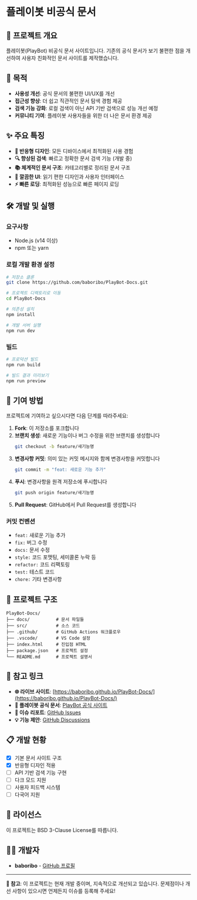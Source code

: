 # 플레이봇 비공식 문서

## 📖 프로젝트 개요

플레이봇(PlayBot) 비공식 문서 사이트입니다. 기존의 공식 문서가 보기 불편한 점을 개선하여 사용자 친화적인 문서 사이트를 제작했습니다.

## 🎯 목적

- **사용성 개선**: 공식 문서의 불편한 UI/UX를 개선
- **접근성 향상**: 더 쉽고 직관적인 문서 탐색 경험 제공
- **검색 기능 강화**: 로컬 검색이 아닌 API 기반 검색으로 성능 개선 예정
- **커뮤니티 기여**: 플레이봇 사용자들을 위한 더 나은 문서 환경 제공

## ✨ 주요 특징

- **📱 반응형 디자인**: 모든 디바이스에서 최적화된 사용 경험
- **🔍 향상된 검색**: 빠르고 정확한 문서 검색 기능 (개발 중)
- **📚 체계적인 문서 구조**: 카테고리별로 정리된 문서 구조
- **🎨 깔끔한 UI**: 읽기 편한 디자인과 사용자 인터페이스
- **⚡ 빠른 로딩**: 최적화된 성능으로 빠른 페이지 로딩

## 🛠 개발 및 실행

### 요구사항

- Node.js (v14 이상)
- npm 또는 yarn

### 로컬 개발 환경 설정

```bash
# 저장소 클론
git clone https://github.com/baboribo/PlayBot-Docs.git

# 프로젝트 디렉토리로 이동
cd PlayBot-Docs

# 의존성 설치
npm install

# 개발 서버 실행
npm run dev
```

### 빌드

```bash
# 프로덕션 빌드
npm run build

# 빌드 결과 미리보기
npm run preview
```

## 🤝 기여 방법

프로젝트에 기여하고 싶으시다면 다음 단계를 따라주세요:

1. **Fork**: 이 저장소를 포크합니다
2. **브랜치 생성**: 새로운 기능이나 버그 수정을 위한 브랜치를 생성합니다
   ```bash
   git checkout -b feature/새기능명
   ```
3. **변경사항 커밋**: 의미 있는 커밋 메시지와 함께 변경사항을 커밋합니다
   ```bash
   git commit -m "feat: 새로운 기능 추가"
   ```
4. **푸시**: 변경사항을 원격 저장소에 푸시합니다
   ```bash
   git push origin feature/새기능명
   ```
5. **Pull Request**: GitHub에서 Pull Request를 생성합니다

### 커밋 컨벤션

- `feat:` 새로운 기능 추가
- `fix:` 버그 수정
- `docs:` 문서 수정
- `style:` 코드 포맷팅, 세미콜론 누락 등
- `refactor:` 코드 리팩토링
- `test:` 테스트 코드
- `chore:` 기타 변경사항

## 📂 프로젝트 구조

```
PlayBot-Docs/
├── docs/          # 문서 파일들
├── src/           # 소스 코드
├── .github/       # GitHub Actions 워크플로우
├── .vscode/       # VS Code 설정
├── index.html     # 진입점 HTML
├── package.json   # 프로젝트 설정
└── README.md      # 프로젝트 설명서
```

## 🔗 참고 링크

- **🌐 라이브 사이트**: [https://baboribo.github.io/PlayBot-Docs/](https://baboribo.github.io/PlayBot-Docs/)
- **📖 플레이봇 공식 문서**: [PlayBot 공식 사이트](https://playbot.kr/)
- **🐛 이슈 리포트**: [GitHub Issues](https://github.com/baboribo/PlayBot-Docs/issues)
- **💡 기능 제안**: [GitHub Discussions](https://github.com/baboribo/PlayBot-Docs/discussions)

## 📋 개발 현황

- [x] 기본 문서 사이트 구조
- [x] 반응형 디자인 적용
- [ ] API 기반 검색 기능 구현
- [ ] 다크 모드 지원
- [ ] 사용자 피드백 시스템
- [ ] 다국어 지원

## 📜 라이선스

이 프로젝트는 BSD 3-Clause License를 따릅니다.

## 👨‍💻 개발자

- **baboribo** - [GitHub 프로필](https://github.com/baboribo)

---

**📝 참고**: 이 프로젝트는 현재 개발 중이며, 지속적으로 개선되고 있습니다. 문제점이나 개선 사항이 있으시면 언제든지 이슈를 등록해 주세요!
